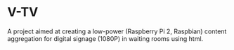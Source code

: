 # V-TV
A project aimed at creating a low-power (Raspberry Pi 2, Raspbian) content aggregation for digital signage (1080P) in waiting rooms using html.
